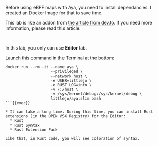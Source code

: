 Before using eBPF maps with Aya, you need to install dependancies. I created an Docker Image for that to save time.

This lab is like an addon from [the article from dev.to](https://dev.to/littlejo/my-first-aya-program-2j0p). If you need more information, please read this article.

<br>

In this lab, you only can use **Editor** tab.

Launch this command in the Terminal at the bottom:

```plain
docker run --rm -it --name aya \
                    --privileged \
                    --network host \
                    -e USER=littlejo \
                    -e RUST_LOG=info \
                    -v /:/host \
                    -v /sys/kernel/debug:/sys/kernel/debug \
                    littlejo/aya:slim bash
```{{exec}}

* It can take a long time. During this time, you can install Rust extensions (in the OPEN VSX Registry) for the Editor:
  * Rust
  * Rust Syntax
  * Rust Extension Pack

Like that, in Rust code, you will see coloration of syntax.
